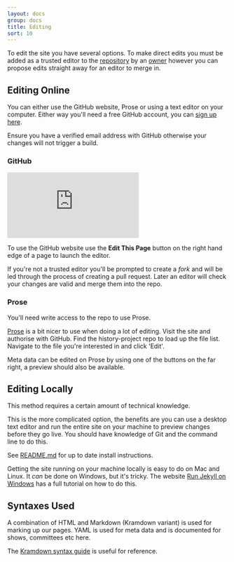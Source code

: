```yaml
---
layout: docs
group: docs
title: Editing
sort: 10
---
```


To edit the site you have several options. To make direct edits you must be added as a trusted editor to the [repository](http://github.com/newtheatre/history-project) by an [owner](https://github.com/orgs/newtheatre/people) however you can propose edits straight away for an editor to merge in.

## Editing Online

You can either use the GitHub website, Prose or using a text editor on your computer. Either way you'll need a free GitHub account, you can [sign up here](https://github.com/join).

Ensure you have a verified email address with GitHub otherwise your changes will not trigger a build.

### GitHub

<iframe class="youtube" src="https://www.youtube.com/embed/yC2aBvMgTzg?showinfo=0&color=white&modestbranding=1" frameborder="0" allowfullscreen></iframe>

To use the GitHub website use the <strong class="tag"><i class="octicon octicon octicon-pencil"></i> Edit This Page</strong> button on the right hand edge of a page to launch the editor.

If you're not a trusted editor you'll be prompted to create a _fork_ and will be led through the process of creating a pull request. Later an editor will check your changes are valid and merge them into the repo.

### Prose

<div class="box-warning">

<i class="fa fa-exclamation-triangle"></i> You'll need write access to the repo to use Prose.

</div>

[Prose](http://prose.io) is a bit nicer to use when doing a lot of editing. Visit the site and authorise with GitHub. Find the history-project repo to load up the file list. Navigate to the file you're interested in and click 'Edit'.

Meta data can be edited on Prose by using one of the buttons on the far right, a preview should also be available.

## Editing Locally

<div class="box-info"><i class="fa fa-info-circle"></i>This method requires a certain amount of technical knowledge.</div>

This is the more complicated option, the benefits are you can use a desktop text editor and run the entire site on your machine to preview changes before they go live. You should have knowledge of Git and the command line to do this.

See [README.md](https://github.com/newtheatre/history-project/blob/master/README.md) for up to date install instructions.

Getting the site running on your machine locally is easy to do on Mac and Linux. It _can_ be done on Windows, but it's tricky. The website [Run Jekyll on Windows](http://jekyll-windows.juthilo.com/) has a full tutorial on how to do this.

## Syntaxes Used

A combination of HTML and Markdown (Kramdown variant) is used for marking up our pages. YAML is used for meta data and is documented for shows, committees etc here.

The [Kramdown syntax guide](http://kramdown.gettalong.org/syntax.html) is useful for reference.
